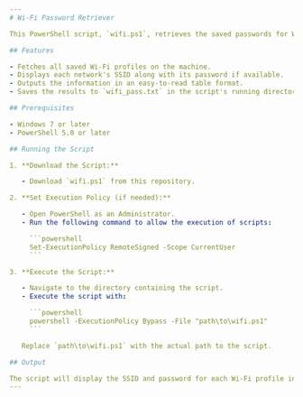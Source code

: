 ```yaml
---
# Wi-Fi Password Retriever

This PowerShell script, `wifi.ps1`, retrieves the saved passwords for Wi-Fi networks stored on a Windows machine. It extracts the SSID (network name) and the corresponding password, displaying the results in a table format and saving them to a text file.

## Features

- Fetches all saved Wi-Fi profiles on the machine.
- Displays each network's SSID along with its password if available.
- Outputs the information in an easy-to-read table format.
- Saves the results to `wifi_pass.txt` in the script's running directory.

## Prerequisites

- Windows 7 or later
- PowerShell 5.0 or later

## Running the Script

1. **Download the Script:**

   - Download `wifi.ps1` from this repository.

2. **Set Execution Policy (if needed):**

   - Open PowerShell as an Administrator.
   - Run the following command to allow the execution of scripts:

     ```powershell
     Set-ExecutionPolicy RemoteSigned -Scope CurrentUser
     ```

3. **Execute the Script:**

   - Navigate to the directory containing the script.
   - Execute the script with:

     ```powershell
     powershell -ExecutionPolicy Bypass -File "path\to\wifi.ps1"
     ```

   Replace `path\to\wifi.ps1` with the actual path to the script.

## Output

The script will display the SSID and password for each Wi-Fi profile in a table format in the PowerShell console and also save this table to `wifi_pass.txt` in the current directory.
---
```

